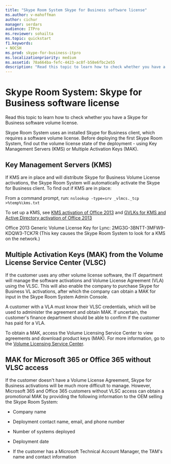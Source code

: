 ```yaml
---
title: "Skype Room System Skype for Business software license"
ms.author: v-mahoffman
author: cichur
manager: serdars
audience: ITPro
ms.reviewer: sohailta
ms.topic: quickstart
f1.keywords:
- NOCSH
ms.prod: skype-for-business-itpro
ms.localizationpriority: medium
ms.assetid: 78a664ba-fefc-4423-ac8f-b58e6fbc2e55
description: "Read this topic to learn how to check whether you have a Skype for Business software volume license."
---
```


# Skype Room System: Skype for Business software license
 
Read this topic to learn how to check whether you have a Skype for Business software volume license. 
  
Skype Room System uses an installed Skype for Business client, which requires a software volume license. Before deploying the first Skype Room System, find out the volume license state of the deployment - using Key Management Servers (KMS) or Multiple Activation Keys (MAK).
  
## Key Management Servers (KMS)

If KMS are in place and will distribute Skype for Business Volume License activations, the Skype Room System will automatically activate the Skype for Business client. To find out if KMS are in place:
  
From a command prompt, run:  `nslookup -type=srv _vlmcs._tcp >%temp%\kms.txt`
  
To set up a KMS, see [KMS activation of Office 2013](/previous-versions/office/office-2013-resource-kit/ee624357(v=office.15)) and [GVLKs for KMS and Active Directory activation of Office 2013](/DeployOffice/vlactivation/gvlks)
  
Office 2013 Generic Volume License Key for Lync: 2MG3G-3BNTT-3MFW9-KDQW3-TCK7R (This key causes the Skype Room System to look for a KMS on the network.)
  
## Multiple Activation Keys (MAK) from the Volume License Service Center (VLSC)

If the customer uses any other volume license software, the IT department will manage the software activations and Volume License Agreement (VLA) using the VLSC. This will also enable the company to purchase Skype for Business VL activations, after which the company can obtain a MAK for input in the Skype Room System Admin Console.
  
A customer with a VLA must know their VLSC credentials, which will be used to administer the agreement and obtain MAK. If uncertain, the customer's finance department should be able to confirm if the customer has paid for a VLA.
  
To obtain a MAK, access the Volume Licensing Service Center to view agreements and download product keys (MAK). For more information, go to the [Volume Licensing Service Center](https://www.microsoft.com/Licensing/servicecenter/default.aspx). 
  
## MAK for Microsoft 365 or Office 365 without VLSC access

If the customer doesn't have a Volume License Agreement, Skype for Business activations will be much more difficult to manage. However, Microsoft 365 and Office 365 customers without VLSC access can obtain a promotional MAK by providing the following information to the OEM selling the Skype Room System:
  
- Company name
    
- Deployment contact name, email, and phone number
    
- Number of systems deployed
    
- Deployment date
    
- If the customer has a Microsoft Technical Account Manager, the TAM's name and contact information
